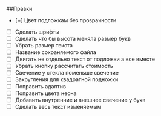 ##Правки

- [+] Цвет подложкам без прозрачности
- [ ] Сделать шрифты
- [ ] Сделать что бы высота меняла размер букв
- [ ] Убрать размер текста
- [ ] Название сохраняемого файла
- [ ] Двигать не отдельно текст от подложки а все вместе
- [ ] Убрать кнопку рассчитать стоимость
- [ ] Свечение у стекла поменьше свечение
- [ ] Закругления для квадратной подножки
- [ ] Поправить адаптив
- [ ] Поправить цвета неона
- [ ] Добавить внутренние и внешнее свечение у букв
- [ ] Сделать весь текст изменяемым
